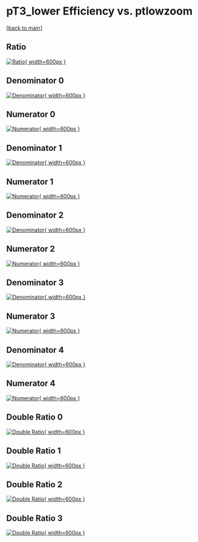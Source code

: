 # pT3_lower Efficiency vs. ptlowzoom

[[back to main](./)]



## Ratio

[![Ratio](../mtv/var/pT3_lower_vtr_321_0_eff_ptlowzoom.png){ width=600px }](../mtv/var/pT3_lower_vtr_321_0_eff_ptlowzoom.pdf)

## Denominator 0

[![Denominator](../mtv/den/pT3_lower_vtr_321_0_eff_ptlowzoom_den0.png){ width=600px }](../mtv/den/pT3_lower_vtr_321_0_eff_ptlowzoom_den0.pdf)

## Numerator 0

[![Numerator](../mtv/num/pT3_lower_vtr_321_0_eff_ptlowzoom_num0.png){ width=600px }](../mtv/num/pT3_lower_vtr_321_0_eff_ptlowzoom_num0.pdf)

## Denominator 1

[![Denominator](../mtv/den/pT3_lower_vtr_321_0_eff_ptlowzoom_den1.png){ width=600px }](../mtv/den/pT3_lower_vtr_321_0_eff_ptlowzoom_den1.pdf)

## Numerator 1

[![Numerator](../mtv/num/pT3_lower_vtr_321_0_eff_ptlowzoom_num1.png){ width=600px }](../mtv/num/pT3_lower_vtr_321_0_eff_ptlowzoom_num1.pdf)

## Denominator 2

[![Denominator](../mtv/den/pT3_lower_vtr_321_0_eff_ptlowzoom_den2.png){ width=600px }](../mtv/den/pT3_lower_vtr_321_0_eff_ptlowzoom_den2.pdf)

## Numerator 2

[![Numerator](../mtv/num/pT3_lower_vtr_321_0_eff_ptlowzoom_num2.png){ width=600px }](../mtv/num/pT3_lower_vtr_321_0_eff_ptlowzoom_num2.pdf)

## Denominator 3

[![Denominator](../mtv/den/pT3_lower_vtr_321_0_eff_ptlowzoom_den3.png){ width=600px }](../mtv/den/pT3_lower_vtr_321_0_eff_ptlowzoom_den3.pdf)

## Numerator 3

[![Numerator](../mtv/num/pT3_lower_vtr_321_0_eff_ptlowzoom_num3.png){ width=600px }](../mtv/num/pT3_lower_vtr_321_0_eff_ptlowzoom_num3.pdf)

## Denominator 4

[![Denominator](../mtv/den/pT3_lower_vtr_321_0_eff_ptlowzoom_den4.png){ width=600px }](../mtv/den/pT3_lower_vtr_321_0_eff_ptlowzoom_den4.pdf)

## Numerator 4

[![Numerator](../mtv/num/pT3_lower_vtr_321_0_eff_ptlowzoom_num4.png){ width=600px }](../mtv/num/pT3_lower_vtr_321_0_eff_ptlowzoom_num4.pdf)

## Double Ratio 0

[![Double Ratio](../mtv/ratio/pT3_lower_vtr_321_0_eff_ptlowzoom_ratio0.png){ width=600px }](../mtv/ratio/pT3_lower_vtr_321_0_eff_ptlowzoom_ratio0.pdf)

## Double Ratio 1

[![Double Ratio](../mtv/ratio/pT3_lower_vtr_321_0_eff_ptlowzoom_ratio1.png){ width=600px }](../mtv/ratio/pT3_lower_vtr_321_0_eff_ptlowzoom_ratio1.pdf)

## Double Ratio 2

[![Double Ratio](../mtv/ratio/pT3_lower_vtr_321_0_eff_ptlowzoom_ratio2.png){ width=600px }](../mtv/ratio/pT3_lower_vtr_321_0_eff_ptlowzoom_ratio2.pdf)

## Double Ratio 3

[![Double Ratio](../mtv/ratio/pT3_lower_vtr_321_0_eff_ptlowzoom_ratio3.png){ width=600px }](../mtv/ratio/pT3_lower_vtr_321_0_eff_ptlowzoom_ratio3.pdf)

